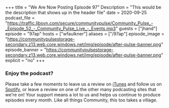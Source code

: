 +++ title = "We Are Now Posting Episode 97" Description = "This would be the description that shows up in the header file" date = 2020-09-25 podcast_file = "https://traffic.libsyn.com/secure/communitypulse/Community_Pulse_-_Episode_52_-_Community_Pulse_Live_-_Events.mp3" guests = ["jhand"] episode = "97ap" hosts = ["wfaulkner"] aliases = ["/97ap"] episode_image = "https://communitypulsestorage-secondary.z13.web.core.windows.net/img/episode/after-pulse-banner.png" episode_banner = "https://communitypulsestorage-secondary.z13.web.core.windows.net/img/episode/after-pulse-banner.png" explicit = "no"+++ ### Enjoy the podcast? Please take a few moments to leave us a review on [iTunes](https://itunes.apple.com/us/podcast/community-pulse/id1218368182?mt=2) and follow us on [Spotify](https://open.spotify.com/show/3I7g5WfMSgpWu38zZMjet?si=565TMb81SaWwrJYbAIeOxQ), or leave a review on one of the other many podcasting sites that we're on! Your support means a lot to us and helps us continue to produce episodes every month. Like all things Community, this too takes a village.